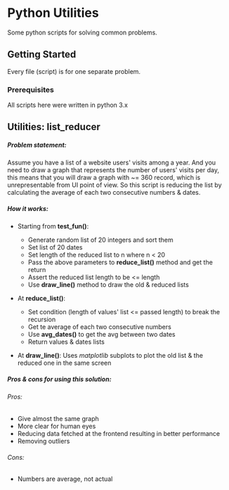 # Python Utilities

Some python scripts for solving common problems.

## Getting Started

Every file (script) is for one separate problem.

### Prerequisites

All scripts here were written in python 3.x

## Utilities: list_reducer

##### Problem statement:

Assume you have a list of a website users' visits among a year.
And you need to draw a graph that represents the number of users' visits per day, this means that you will draw a graph with ~= 360 record, which is unrepresentable from UI point of view.
So this script is reducing the list by calculating the average of each two consecutive numbers & dates.

##### How it works:

- Starting from **test_fun()**:
    - Generate random list of 20 integers and sort them
    - Set list of 20 dates
    - Set length of the reduced list to n where n < 20
    - Pass the above parameters to **reduce_list()** method and get the return
    - Assert the reduced list length to be <= length
    - Use **draw_line()** method to draw the old & reduced lists

- At **reduce_list()**:
    - Set condition (length of values' list <= passed length) to break the recursion
    - Get te average of each two consecutive numbers
    - Use **avg_dates()** to get the avg between two dates
    - Return values & dates lists

- At **draw_line()**:
    Uses *matplotlib* subplots to plot the old list & the reduced one in the same screen

##### Pros & cons for using this solution:

###### Pros:
- Give almost the same graph
- More clear for human eyes
- Reducing data fetched at the frontend resulting in better performance
- Removing outliers
###### Cons:
- Numbers are average, not actual

